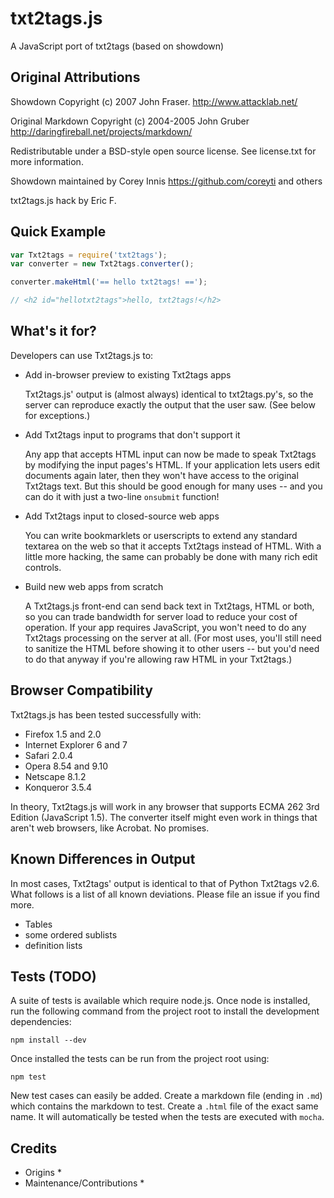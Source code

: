 # txt2tags.js 

A JavaScript port of txt2tags (based on showdown)




## Original Attributions

Showdown Copyright (c) 2007 John Fraser.
<http://www.attacklab.net/>

Original Markdown Copyright (c) 2004-2005 John Gruber
<http://daringfireball.net/projects/markdown/>

Redistributable under a BSD-style open source license.
See license.txt for more information.

Showdown maintained by Corey Innis https://github.com/coreyti and others

txt2tags.js hack by Eric F.


## Quick Example

```js
var Txt2tags = require('txt2tags');
var converter = new Txt2tags.converter();

converter.makeHtml('== hello txt2tags! ==');

// <h2 id="hellotxt2tags">hello, txt2tags!</h2>
```

## What's it for?

Developers can use Txt2tags.js to:

  * Add in-browser preview to existing Txt2tags apps

    Txt2tags.js' output is (almost always) identical to
    txt2tags.py's, so the server can reproduce exactly
    the output that the user saw.  (See below for
    exceptions.)

  * Add Txt2tags input to programs that don't support it

    Any app that accepts HTML input can now be made to speak
    Txt2tags by modifying the input pages's HTML.  If your
    application lets users edit documents again later,
    then they won't have access to the original Txt2tags
    text.  But this should be good enough for many
    uses -- and you can do it with just a two-line
    `onsubmit` function!

  * Add Txt2tags input to closed-source web apps

    You can write bookmarklets or userscripts to extend
    any standard textarea on the web so that it accepts
    Txt2tags instead of HTML.  With a little more hacking,
    the same can probably be done with  many rich edit
    controls.

  * Build new web apps from scratch

    A Txt2tags.js front-end can send back text in Txt2tags,
    HTML or both, so you can trade bandwidth for server
    load to reduce your cost of operation.  If your app
    requires JavaScript, you won't need to do any
    Txt2tags processing on the server at all.  (For most
    uses, you'll still need to sanitize the HTML before
    showing it to other users -- but you'd need to do
    that anyway if you're allowing raw HTML in your
    Txt2tags.)


## Browser Compatibility

Txt2tags.js has been tested successfully with:

  * Firefox 1.5 and 2.0
  * Internet Explorer 6 and 7
  * Safari 2.0.4
  * Opera 8.54 and 9.10
  * Netscape 8.1.2
  * Konqueror 3.5.4

In theory, Txt2tags.js will work in any browser that supports ECMA 262 3rd Edition (JavaScript 1.5).  The converter itself might even work in things that aren't web browsers, like Acrobat.  No promises.




## Known Differences in Output

In most cases, Txt2tags' output is identical to that of Python Txt2tags v2.6.  What follows is a list of all known deviations.  Please file an issue if you find more.

  * Tables
  * some ordered sublists
  * definition lists


## Tests (TODO)

A suite of tests is available which require node.js.  Once node is installed, run the following command from the project root to install the development dependencies:

    npm install --dev

Once installed the tests can be run from the project root using:

    npm test

New test cases can easily be added.  Create a markdown file (ending in `.md`) which contains the markdown to test.  Create a `.html` file of the exact same name.  It will automatically be tested when the tests are executed with `mocha`.




## Credits

  * Origins
    * 
  * Maintenance/Contributions 
    * 
